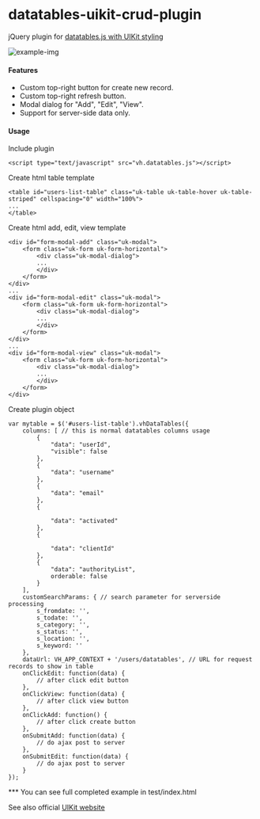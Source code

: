 # datatables-uikit-crud-plugin

jQuery plugin for [datatables.js with UIKit styling](https://datatables.net/examples/styling/uikit.html)

![example-img](https://dl.dropboxusercontent.com/u/68317444/datatables-uikit-add2.png)

#### Features
  * Custom top-right button for create new record.
  * Custom top-right refresh button.
  * Modal dialog for "Add", "Edit", "View".
  * Support for server-side data only.
  
#### Usage
Include plugin
```
<script type="text/javascript" src="vh.datatables.js"></script>
```  

Create html table template
```  
<table id="users-list-table" class="uk-table uk-table-hover uk-table-striped" cellspacing="0" width="100%">
...
</table>
```  

Create html add, edit, view template
```  
<div id="form-modal-add" class="uk-modal">
	<form class="uk-form uk-form-horizontal">
    	<div class="uk-modal-dialog">
		...
		</div>
    </form>
</div>
...
<div id="form-modal-edit" class="uk-modal">
	<form class="uk-form uk-form-horizontal">
		<div class="uk-modal-dialog">
        ...     
		</div>
    </form>
</div>
...
<div id="form-modal-view" class="uk-modal">
	<form class="uk-form uk-form-horizontal">
       	<div class="uk-modal-dialog">
    	...              
   		</div>
	</form>
</div>
```  

Create plugin object
```
var mytable = $('#users-list-table').vhDataTables({
    columns: [ // this is normal datatables columns usage
        {
            "data": "userId",
            "visible": false
        }, 
        {
            "data": "username"
        }, 
        {
            "data": "email"
        }, 
        {

            "data": "activated"
        }, 
        {

            "data": "clientId"
        }, 
        {
            "data": "authorityList",
            orderable: false
        }
    ],
    customSearchParams: { // search parameter for serverside processing
        s_fromdate: '',
        s_todate: '',
        s_category: '',
        s_status: '',
        s_location: '',
        s_keyword: ''
    },
    dataUrl: VH_APP_CONTEXT + '/users/datatables', // URL for request records to show in table
    onClickEdit: function(data) {
        // after click edit button
    },
    onClickView: function(data) {
        // after click view button
    },
    onClickAdd: function() {
        // after click create button
    },
    onSubmitAdd: function(data) {
        // do ajax post to server
    },
    onSubmitEdit: function(data) {
        // do ajax post to server
    }
});
```

*** You can see full completed example in test/index.html

See also official [UIKit website](http://getuikit.com/)

